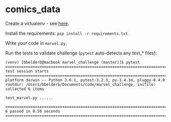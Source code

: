 # comics_data

Create a virtualenv - see [here](https://pybit.es/the-beauty-of-virtualenv.html).

Install the requirements: `pip install -r requirements.txt`

Write your code in `marvel.py`.

Run the tests to validate challenge (`pytest` auto-detects any test_* files):

~~~~
(venv) [bbelderb@macbook marvel_challenge (master)]$ pytest
========================================================================== test session starts ==========================================================================
platform darwin -- Python 3.6.1, pytest-3.2.3, py-1.4.34, pluggy-0.4.0
rootdir: /Users/bbelderb/Documents/code/marvel_challenge, inifile:
collected 6 items

test_marvel.py ......

======================================================================= 6 passed in 0.58 seconds ========================================================================
~~~~
